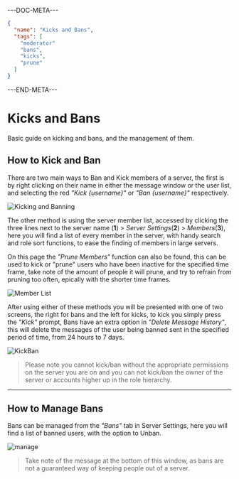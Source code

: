 ---DOC-META---
```json
{
  "name": "Kicks and Bans",
  "tags": [
    "moderator"
    "bans",
    "kicks",
    "prune"
  ]
}
```
---END-META---

# Kicks and Bans
Basic guide on kicking and bans, and the management of them.


## How to Kick and Ban
There are two main ways to Ban and Kick members of a server, the first is by right clicking on their name in either the message window or the user list, and selecting the red *"Kick {username}"* or *"Ban {username}"* respectively.

![Kicking and Banning](https://my.mixtape.moe/ktpfxe.png)

The other method is using the server member list, accessed by clicking the three lines next to the server name (**1**) > *Server Settings*(**2**) > *Members*(**3**), here you will find a list of every member in the server, with handy search and role sort functions, to ease the finding of members in large servers.

On this page the *"Prune Members"* function can also be found, this can be used to kick or "prune" users who have been inactive for the specified time frame, take note of the amount of people it will prune, and try to refrain from pruning too often, epically with the shorter time frames.

![Member List](https://my.mixtape.moe/mxmuje.png)

After using either of these methods you will be presented with one of two screens, the right for bans and the left for kicks, to kick you simply press the *"Kick"* prompt,
Bans have an extra option in *"Delete Message History"*, this will delete the messages of the user being banned sent in the specified period of time, from 24 hours to 7 days.

![KickBan](https://my.mixtape.moe/vvyskx.png)

> Please note you cannot kick/ban without the appropriate permissions on the server you are on and you can not kick/ban the owner of the server or accounts higher up in the role hierarchy.


___

## How to Manage Bans

Bans can be managed from the *"Bans"* tab in Server Settings, here you will find a list of banned users, with the option to Unban. 

![manage](https://my.mixtape.moe/lbnemi.png)

> Take note of the message at the bottom of this window, as bans are not a guaranteed way of keeping people out of a server.
